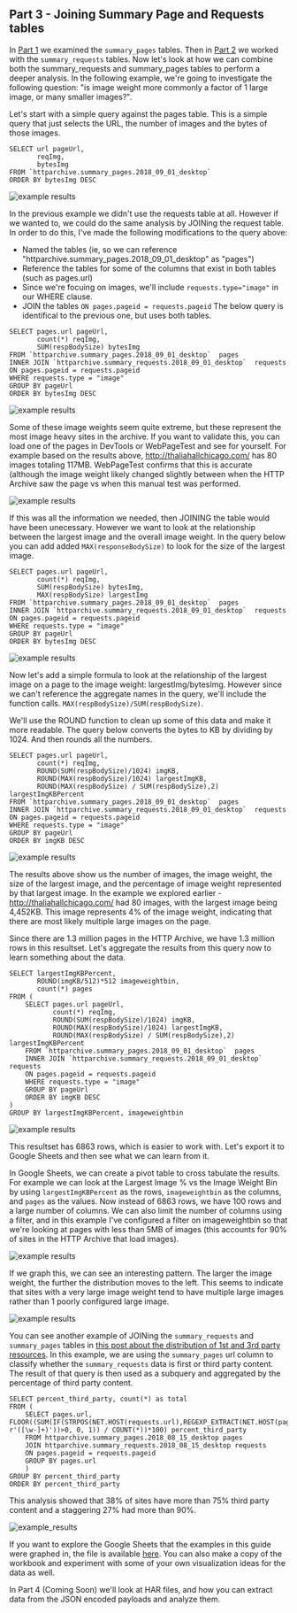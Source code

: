 Part 3 - Joining Summary Page and Requests tables
-------------------

In [Part 1](./guided_tour_summary_pages.md) we examined the `summary_pages` tables. Then in [Part 2](./guided_tour_summary_pages.md) we worked with the `summary_requests` tables. Now let's look at how we can combine both the summary_requests and summary_pages tables to perform a deeper analysis. In the following example, we're going to investigate the following question: 
       "is image weight more commonly a factor of 1 large image, or many smaller images?".

Let's start with a simple query against the pages table. This is a simple query that just selects the URL, the number of images and the bytes of those images.

```
SELECT url pageUrl, 
       reqImg, 
       bytesImg
FROM `httparchive.summary_pages.2018_09_01_desktop` 
ORDER BY bytesImg DESC
```
![example results](./images/guided_tour_summary_requests_pages_join_example1.jpg)


In the previous example we didn't use the requests table at all. However if we wanted to, we could do the same analysis by JOINing the request table. In order to do this, I've made the following modifications to the query above:
* Named the tables (ie, so we can reference "httparchive.summary_pages.2018_09_01_desktop" as "pages") 
* Reference the tables for some of the columns that exist in both tables (such as pages.url)
* Since we're focuing on images, we'll include `requests.type="image"` in our WHERE clause. 
* JOIN the tables `ON pages.pageid = requests.pageid`
The below query is identifical to the previous one, but uses both tables.

```
SELECT pages.url pageUrl,
       count(*) reqImg, 
       SUM(respBodySize) bytesImg 
FROM `httparchive.summary_pages.2018_09_01_desktop`  pages
INNER JOIN `httparchive.summary_requests.2018_09_01_desktop`  requests
ON pages.pageid = requests.pageid
WHERE requests.type = "image"
GROUP BY pageUrl
ORDER BY bytesImg DESC
```
![example results](./images/guided_tour_summary_requests_pages_join_example2.jpg)

Some of these image weights seem quite extreme, but these represent the most image heavy sites in the archive. If you want to validate this, you can load one of the pages in DevTools or WebPageTest and see for yourself.  For example based on the results above,  http://thaliahallchicago.com/ has 80 images totaling 117MB. WebPageTest confirms that this is accurate (although the image weight likely changed slightly between when the HTTP Archive saw the page vs when this manual test was performed.

![example results](./images/guided_tour_summary_requests_pages_join_example2_wpt.jpg)

If this was all the information we needed, then JOINING the table would have been unecessary. However we want to look at the relationship between the largest image and the overall image weight. In the query below you can add added `MAX(responseBodySize)` to look for the size of the largest image.

```
SELECT pages.url pageUrl,
       count(*) reqImg, 
       SUM(respBodySize) bytesImg, 
       MAX(respBodySize) largestImg 
FROM `httparchive.summary_pages.2018_09_01_desktop`  pages
INNER JOIN `httparchive.summary_requests.2018_09_01_desktop`  requests
ON pages.pageid = requests.pageid
WHERE requests.type = "image"
GROUP BY pageUrl
ORDER BY bytesImg DESC
```
![example results](./images/guided_tour_summary_requests_pages_join_example3.jpg)

Now let's add a simple formula to look at the relationship of the largest image on a page to the image weight:  largestImg/bytesImg. However since we can't reference the aggregate names in the query, we'll include the function calls. `MAX(respBodySize)/SUM(respBodySize)`.

We'll use the ROUND function to clean up some of this data and make it more readable. The query below converts the bytes to KB by dividing by 1024.  And then rounds all the numbers.

```
SELECT pages.url pageUrl, 
       count(*) reqImg, 
       ROUND(SUM(respBodySize)/1024) imgKB, 
       ROUND(MAX(respBodySize)/1024) largestImgKB,
       ROUND(MAX(respBodySize) / SUM(respBodySize),2) largestImgKBPercent
FROM `httparchive.summary_pages.2018_09_01_desktop`  pages
INNER JOIN `httparchive.summary_requests.2018_09_01_desktop`  requests
ON pages.pageid = requests.pageid
WHERE requests.type = "image"
GROUP BY pageUrl
ORDER BY imgKB DESC
```

![example results](./images/guided_tour_summary_requests_pages_join_example4.jpg)

The results above show us the number of images, the image weight, the size of the largest image, and the percentage of image weight represented by that largest image. In the example we explored earlier - http://thaliahallchicago.com/ had 80 images, with the largest image being 4,452KB.   This image represents 4% of the image weight, indicating that there are most likely multiple large images on the page.

Since there are 1.3 million pages in the HTTP Archive, we have 1.3 million rows in this resultset. Let's aggregate the results from this query now to learn something about the data.

```
SELECT largestImgKBPercent, 
       ROUND(imgKB/512)*512 imageweightbin, 
       count(*) pages
FROM (
    SELECT pages.url pageUrl, 
           count(*) reqImg, 
           ROUND(SUM(respBodySize)/1024) imgKB, 
           ROUND(MAX(respBodySize)/1024) largestImgKB,
           ROUND(MAX(respBodySize) / SUM(respBodySize),2) largestImgKBPercent
    FROM `httparchive.summary_pages.2018_09_01_desktop`  pages
    INNER JOIN `httparchive.summary_requests.2018_09_01_desktop`  requests
    ON pages.pageid = requests.pageid
    WHERE requests.type = "image"
    GROUP BY pageUrl
    ORDER BY imgKB DESC
) 
GROUP BY largestImgKBPercent, imageweightbin
```
![example results](./images/guided_tour_summary_requests_pages_join_example5.jpg)

This resultset has 6863 rows, which is easier to work with. Let's export it to Google Sheets and then see what we can learn from it. 

In Google Sheets, we can create a pivot table to cross tabulate the results. For example we can look at the Largest Image % vs the Image Weight Bin by using `largestImgKBPercent` as the rows, `imageweightbin` as the columns, and `pages` as the values. Now instead of 6863 rows, we have 100 rows and a large number of columns. We can also limit the number of columns using a filter, and in this example I've configured a filter on imageweightbin so that we're looking at pages with less than 5MB of images (this accounts for 90% of sites in the HTTP Archive that load images).

![example results](./images/guided_tour_summary_requests_pages_join_example6.jpg)

If we graph this, we can see an interesting pattern. The larger the image weight, the further the distribution moves to the left. This seems to indicate that sites with a very large image weight tend to have multiple large images rather than 1 poorly configured large image.

![example results](./images/guided_tour_summary_requests_pages_join_example7.jpg)

You can see another example of JOINing the `summary_requests` and `summary_pages` tables in [this post about the distribution of 1st and 3rd party resources](https://discuss.httparchive.org/t/what-is-the-distribution-of-1st-party-vs-3rd-party-resources/100/14). In this example, we are using the `summary_pages` url column to classify whether the `summary_requests` data is first or third party content. The result of that query is then used as a subquery and aggregated by the percentage of third party content.

```
SELECT percent_third_party, count(*) as total
FROM (
    SELECT pages.url, FLOOR((SUM(IF(STRPOS(NET.HOST(requests.url),REGEXP_EXTRACT(NET.HOST(pages.url), r'([\w-]+)'))>0, 0, 1)) / COUNT(*))*100) percent_third_party
    FROM httparchive.summary_pages.2018_08_15_desktop pages 
    JOIN httparchive.summary_requests.2018_08_15_desktop requests
    ON pages.pageid = requests.pageid
    GROUP BY pages.url
	)
GROUP BY percent_third_party
ORDER BY percent_third_party
```

This analysis showed that 38% of sites have more than 75% third party content and a staggering 27% had more than 90%.

![example_results](https://discourse-cdn-sjc2.com/standard17/uploads/httparchive/original/2X/8/8b22b13c49dafd17b2dcaca9d80eda6a2c41feda.png)

If you want to explore the Google Sheets that the examples in this guide were graphed in, the file is available [here](https://docs.google.com/spreadsheets/d/15Hie8J0XRHcG6OGTRx14p2cAouQcxiq73Hu2dpsgvxM/edit?usp=sharing). You can also make a copy of the workbook and experiment with some of your own visualization ideas for the data as well.

In Part 4 (Coming Soon) we'll look at HAR files, and how you can extract data from the JSON encoded payloads and analyze them.

